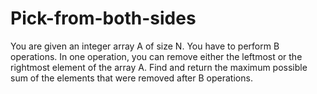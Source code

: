 # Pick-from-both-sides
You are given an integer array A of size N.  You have to perform B operations. In one operation, you can remove either the leftmost or the rightmost element of the array A.  Find and return the maximum possible sum of the elements that were removed after B operations.

